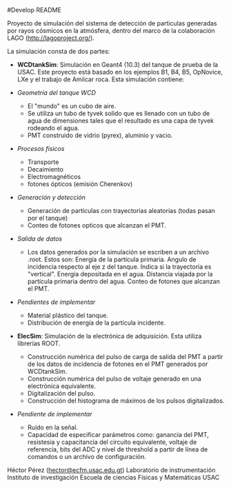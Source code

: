 #Develop README

Proyecto de simulación del sistema de detección de particulas generadas por rayos cósmicos en la atmósfera, dentro del marco de la colaboración LAGO (http://lagoproject.org/).

La simulación consta de dos partes:
- **WCDtankSim**: Simulación en Geant4 (10.3) del tanque de prueba de la USAC. Este proyecto está basado en los ejemplos B1, B4, B5, OpNovice, LXe y el trabajo de Amilcar roca. Esta simulación contiene:

 - *Geometría del tanque WCD*
   - El "mundo" es un cubo de aire.
   - Se utiliza un tubo de tyvek solido que es llenado con un tubo de agua de dimensiones tales que el resultado es una capa de tyvek rodeando el agua.
   - PMT construido de vidrio (pyrex), aluminio y vacio.

 - *Procesos físicos*
   - Transporte
   - Decaimiento
   - Electromagnéticos
   - fotones ópticos (emisión Cherenkov)

 - *Generación y detección*
   - Generación de partículas con trayectorias aleatorias (todas pasan por el tanque)
   - Conteo de fotones opticos que alcanzan el PMT.

 - *Salida de datos*
   - Los datos generados por la simulación se escriben a un archivo .root. Estos son:
	Energía de la partícula primaria.
	Angulo de incidencia respecto al eje z del tanque.
	Indica si la trayectoria es "vertical".
	Energía depositada en el agua.
	Distancia viajada por la partícula primaria dentro del agua.
	Conteo de fotones que alcanzan el PMT.

 - *Pendientes de implementar*
   - Material plástico del tanque.
   - Distribución de energía de la partícula incidente.

- **ElecSim**: Simulación de la electrónica de adquisición. Esta utiliza librerías ROOT.

  - Construcción numérica del pulso de carga de salida del PMT a partir de los datos de incidencia de fotones en el PMT generados por WCDtankSim.
  - Construcción numérica del pulso de voltaje generado en una electrónica equivalente.
  - Digitalización del pulso.
  - Construcción del histograma de máximos de los pulsos digitalizados.

 - *Pendiente de implementar*
   - Ruido en la señal.
   - Capacidad de especificar parámetros como: ganancia del PMT, resistesia y capacitancia del circuito equivalente, voltaje de referencia, bits del ADC y nivel de threshold a partir de línea de comandos o un archivo de configuración.


Héctor Pérez (hector@ecfm.usac.edu.gt)
Laboratorio de instrumentación
Instituto de investigación
Escuela de ciencias Físicas y Matemáticas
USAC

